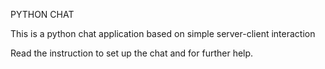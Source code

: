 PYTHON CHAT

This is a python chat application based on simple server-client interaction

Read the instruction to set up the chat and for further help.
